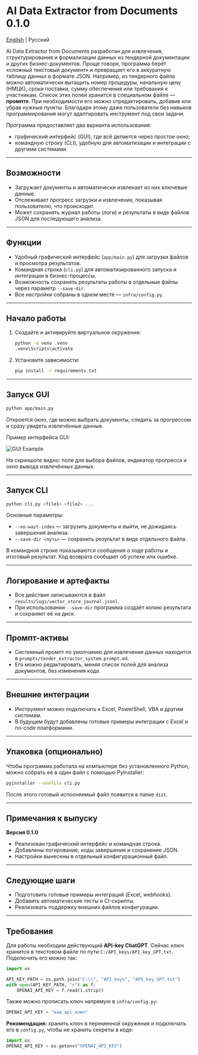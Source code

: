﻿# AI Data Extractor from Documents 0.1.0
[English](README.en.md) | Русский

AI Data Extractor from Documents разработан для извлечения, структурирования и формализации данных из тендерной документации и других бизнес-документов. Проще говоря, программа берёт «сложный текстовый документ» и превращает его в аккуратную таблицу данных в формате JSON. Например, из тендерного файла можно автоматически вытащить номер процедуры, начальную цену (НМЦК), сроки поставки, сумму обеспечения или требования к участникам. Список этих полей хранится в специальном файле — **промпте**. При необходимости его можно отредактировать, добавив или убрав нужные пункты. Благодаря этому даже пользователи без навыков программирования могут адаптировать инструмент под свои задачи.

Программа предоставляет два варианта использования:

* графический интерфейс (GUI), где всё делается через простое окно;
* командную строку (CLI), удобную для автоматизации и интеграции с другими системами.

---

## Возможности

* Загружает документы и автоматически извлекает из них ключевые данные.
* Отслеживает прогресс загрузки и извлечения, показывая пользователю, что происходит.
* Может сохранять журнал работы (логи) и результаты в виде файлов JSON для последующего анализа.

---

## Функции

* Удобный графический интерфейс (`app/main.py`) для загрузки файлов и просмотра результатов.
* Командная строка (`cli.py`) для автоматизированного запуска и интеграции в бизнес-процессы.
* Возможность сохранять результаты работы в отдельные файлы через параметр `--save-dir`.
* Все настройки собраны в одном месте — `infra/config.py`.

---

## Начало работы

1. Создайте и активируйте виртуальное окружение:

   ```bash
   python -m venv .venv
   .venv\Scripts\activate
   ```
2. Установите зависимости:

   ```bash
   pip install -r requirements.txt
   ```

---

## Запуск GUI

```bash
python app/main.py
```

Откроется окно, где можно выбрать документы, следить за прогрессом и сразу увидеть извлечённые данные.

Пример интерфейса GUI:

![GUI Example](docs/images/gui_example.png)

На скриншоте видно: поле для выбора файлов, индикатор прогресса и окно вывода извлечённых данных.

---

## Запуск CLI

```bash
python cli.py <file1> <file2> ...
```

Основные параметры:

* `--no-wait-index` — загрузить документы и выйти, не дожидаясь завершения анализа.
* `--save-dir <путь>` — сохранить результат в виде отдельного файла.

В командной строке показываются сообщения о ходе работы и итоговый результат. Код возврата сообщает об успехе или ошибке.

---

## Логирование и артефакты

* Все действия записываются в файл `results/logs/vector_store_journal.jsonl`.
* При использовании `--save-dir` программа создаёт копию результата и сохраняет её на диск.

---

## Промпт-активы

* Системный промпт по умолчанию для извлечения данных находится в `prompts/tender_extractor_system.prompt.md`.
* Его можно редактировать, меняя список полей для анализа документов, без изменения кода.

---

## Внешние интеграции

* Инструмент можно подключать к Excel, PowerShell, VBA и другим системам.
* В будущем будут добавлены готовые примеры интеграции с Excel и no-code платформами.

---

## Упаковка (опционально)

Чтобы программа работала на компьютере без установленного Python, можно собрать её в один файл с помощью PyInstaller:

```bash
pyinstaller --onefile cli.py
```

После этого готовый исполняемый файл появится в папке `dist`.

---

## Примечания к выпуску

**Версия 0.1.0**

* Реализован графический интерфейс и командная строка.
* Добавлены логирование, коды завершения и сохранение JSON.
* Настройки вынесены в отдельный конфигурационный файл.

---

## Следующие шаги

* Подготовить готовые примеры интеграций (Excel, webhooks).
* Добавить автоматические тесты и CI-скрипты.
* Реализовать поддержку внешних файлов конфигурации.

---

## Требования

Для работы необходим действующий **API-key ChatGPT**.
Сейчас ключ хранится в текстовом файле по пути `C:/API_keys/API_key_GPT.txt`. Подключить его можно так:

```python
import os

API_KEY_PATH = os.path.join("C:\\", "API_keys", "API_key_GPT.txt")
with open(API_KEY_PATH, "r") as f:
    OPENAI_API_KEY = f.read().strip()
```

Также можно прописать ключ напрямую в `infra/config.py`:

```python
OPENAI_API_KEY = "ваш_api_ключ"
```

**Рекомендация:** хранить ключ в переменной окружения и подключать его в `config.py`, чтобы не хранить секреты в коде:

```python
import os
OPENAI_API_KEY = os.getenv("OPENAI_API_KEY")
```
